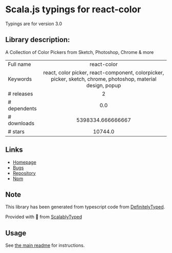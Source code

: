 
# Scala.js typings for react-color

Typings are for version 3.0

## Library description:
A Collection of Color Pickers from Sketch, Photoshop, Chrome & more

|                    |                 |
| ------------------ | :-------------: |
| Full name          | react-color |
| Keywords           | react, color picker, react-component, colorpicker, picker, sketch, chrome, photoshop, material design, popup |
| # releases         | 2 |
| # dependents       | 0.0 |
| # downloads        | 5398334.666666667 |
| # stars            | 10744.0 |

## Links
- [Homepage](http://casesandberg.github.io/react-color/)
- [Bugs](https://github.com/casesandberg/react-color/issues)
- [Repository](https://github.com/casesandberg/react-color)
- [Npm](https://www.npmjs.com/package/react-color)
    


## Note
This library has been generated from typescript code from [DefinitelyTyped](https://definitelytyped.org).

Provided with :purple_heart: from [ScalablyTyped](https://github.com/oyvindberg/ScalablyTyped)

## Usage
See [the main readme](../../readme.md) for instructions.



